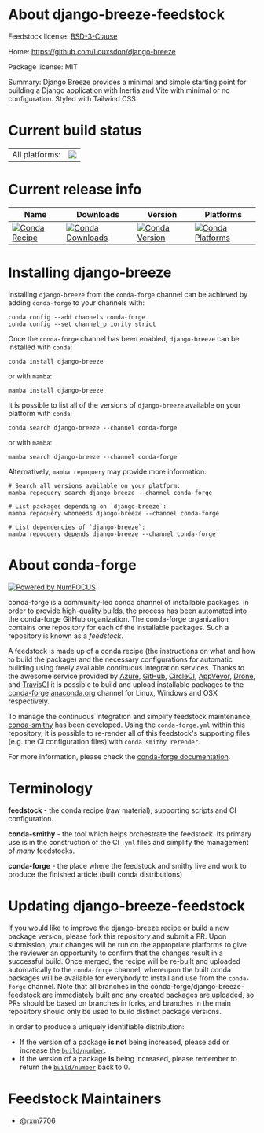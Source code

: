 About django-breeze-feedstock
=============================

Feedstock license: [BSD-3-Clause](https://github.com/conda-forge/django-breeze-feedstock/blob/main/LICENSE.txt)

Home: https://github.com/Louxsdon/django-breeze

Package license: MIT

Summary: Django Breeze provides a minimal and simple starting point for building a Django application with Inertia and Vite with minimal or no configuration. Styled with Tailwind CSS.

Current build status
====================


<table><tr><td>All platforms:</td>
    <td>
      <a href="https://dev.azure.com/conda-forge/feedstock-builds/_build/latest?definitionId=21453&branchName=main">
        <img src="https://dev.azure.com/conda-forge/feedstock-builds/_apis/build/status/django-breeze-feedstock?branchName=main">
      </a>
    </td>
  </tr>
</table>

Current release info
====================

| Name | Downloads | Version | Platforms |
| --- | --- | --- | --- |
| [![Conda Recipe](https://img.shields.io/badge/recipe-django--breeze-green.svg)](https://anaconda.org/conda-forge/django-breeze) | [![Conda Downloads](https://img.shields.io/conda/dn/conda-forge/django-breeze.svg)](https://anaconda.org/conda-forge/django-breeze) | [![Conda Version](https://img.shields.io/conda/vn/conda-forge/django-breeze.svg)](https://anaconda.org/conda-forge/django-breeze) | [![Conda Platforms](https://img.shields.io/conda/pn/conda-forge/django-breeze.svg)](https://anaconda.org/conda-forge/django-breeze) |

Installing django-breeze
========================

Installing `django-breeze` from the `conda-forge` channel can be achieved by adding `conda-forge` to your channels with:

```
conda config --add channels conda-forge
conda config --set channel_priority strict
```

Once the `conda-forge` channel has been enabled, `django-breeze` can be installed with `conda`:

```
conda install django-breeze
```

or with `mamba`:

```
mamba install django-breeze
```

It is possible to list all of the versions of `django-breeze` available on your platform with `conda`:

```
conda search django-breeze --channel conda-forge
```

or with `mamba`:

```
mamba search django-breeze --channel conda-forge
```

Alternatively, `mamba repoquery` may provide more information:

```
# Search all versions available on your platform:
mamba repoquery search django-breeze --channel conda-forge

# List packages depending on `django-breeze`:
mamba repoquery whoneeds django-breeze --channel conda-forge

# List dependencies of `django-breeze`:
mamba repoquery depends django-breeze --channel conda-forge
```


About conda-forge
=================

[![Powered by
NumFOCUS](https://img.shields.io/badge/powered%20by-NumFOCUS-orange.svg?style=flat&colorA=E1523D&colorB=007D8A)](https://numfocus.org)

conda-forge is a community-led conda channel of installable packages.
In order to provide high-quality builds, the process has been automated into the
conda-forge GitHub organization. The conda-forge organization contains one repository
for each of the installable packages. Such a repository is known as a *feedstock*.

A feedstock is made up of a conda recipe (the instructions on what and how to build
the package) and the necessary configurations for automatic building using freely
available continuous integration services. Thanks to the awesome service provided by
[Azure](https://azure.microsoft.com/en-us/services/devops/), [GitHub](https://github.com/),
[CircleCI](https://circleci.com/), [AppVeyor](https://www.appveyor.com/),
[Drone](https://cloud.drone.io/welcome), and [TravisCI](https://travis-ci.com/)
it is possible to build and upload installable packages to the
[conda-forge](https://anaconda.org/conda-forge) [anaconda.org](https://anaconda.org/)
channel for Linux, Windows and OSX respectively.

To manage the continuous integration and simplify feedstock maintenance,
[conda-smithy](https://github.com/conda-forge/conda-smithy) has been developed.
Using the ``conda-forge.yml`` within this repository, it is possible to re-render all of
this feedstock's supporting files (e.g. the CI configuration files) with ``conda smithy rerender``.

For more information, please check the [conda-forge documentation](https://conda-forge.org/docs/).

Terminology
===========

**feedstock** - the conda recipe (raw material), supporting scripts and CI configuration.

**conda-smithy** - the tool which helps orchestrate the feedstock.
                   Its primary use is in the construction of the CI ``.yml`` files
                   and simplify the management of *many* feedstocks.

**conda-forge** - the place where the feedstock and smithy live and work to
                  produce the finished article (built conda distributions)


Updating django-breeze-feedstock
================================

If you would like to improve the django-breeze recipe or build a new
package version, please fork this repository and submit a PR. Upon submission,
your changes will be run on the appropriate platforms to give the reviewer an
opportunity to confirm that the changes result in a successful build. Once
merged, the recipe will be re-built and uploaded automatically to the
`conda-forge` channel, whereupon the built conda packages will be available for
everybody to install and use from the `conda-forge` channel.
Note that all branches in the conda-forge/django-breeze-feedstock are
immediately built and any created packages are uploaded, so PRs should be based
on branches in forks, and branches in the main repository should only be used to
build distinct package versions.

In order to produce a uniquely identifiable distribution:
 * If the version of a package **is not** being increased, please add or increase
   the [``build/number``](https://docs.conda.io/projects/conda-build/en/latest/resources/define-metadata.html#build-number-and-string).
 * If the version of a package **is** being increased, please remember to return
   the [``build/number``](https://docs.conda.io/projects/conda-build/en/latest/resources/define-metadata.html#build-number-and-string)
   back to 0.

Feedstock Maintainers
=====================

* [@rxm7706](https://github.com/rxm7706/)

